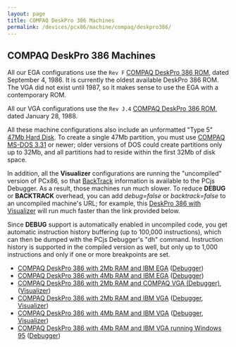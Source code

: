 ```yaml
---
layout: page
title: COMPAQ DeskPro 386 Machines
permalink: /devices/pcx86/machine/compaq/deskpro386/
---
```


COMPAQ DeskPro 386 Machines
---------------------------

All our EGA configurations use the `Rev F` [COMPAQ DeskPro 386 ROM](/devices/pcx86/rom/compaq/deskpro386/), dated
September 4, 1986.  It is currently the oldest available DeskPro 386 ROM.  The VGA did not exist until 1987, so it
makes sense to use the EGA with a contemporary ROM.

All our VGA configurations use the `Rev J.4` [COMPAQ DeskPro 386 ROM](/devices/pcx86/rom/compaq/deskpro386/), dated
January 28, 1988.

All these machine configurations also include an unformatted "Type 5" [47Mb Hard Disk](/disks/pcx86/drives/47mb/).  To
create a single 47Mb partition, you must use [COMPAQ MS-DOS 3.31](/disks/pcx86/dos/compaq/3.31/) or newer; older versions
of DOS could create partitions only up to 32Mb, and all partitions had to reside within the first 32Mb of disk space.

In addition, all the **Visualizer** configurations are running the "uncompiled" version of PCx86, so that
[BackTrack](/modules/pcx86/#backtrack-support) information is available to the PCjs Debugger.  As a result, those
machines run much slower.  To reduce **DEBUG** or **BACKTRACK** overhead, you can add *debug=false* or *backtrack=false*
to an uncompiled machine's URL; for example, this [DeskPro 386 with Visualizer](vga/2048kb/debugger/visual/?debug=false)
will run much faster than the link provided below.

Since **DEBUG** support is automatically enabled in uncompiled code, you get automatic instruction history buffering
(up to 100,000 instructions), which can then be dumped with the PCjs Debugger's "dh" command.  Instruction history is
supported in the compiled version as well, but only up to 1,000 instructions and only if one or more breakpoints are set.  

* [COMPAQ DeskPro 386 with 2Mb RAM and IBM EGA](ega/2048kb/) ([Debugger](ega/2048kb/debugger/))
* [COMPAQ DeskPro 386 with 4Mb RAM and IBM EGA](ega/4096kb/) ([Debugger](ega/4096kb/debugger/))
* [COMPAQ DeskPro 386 with 2Mb RAM and COMPAQ VGA (Debugger)](other/2048kb/debugger/), ([Visualizer](other/2048kb/debugger/visual/))
* [COMPAQ DeskPro 386 with 2Mb RAM and IBM VGA](vga/2048kb/) ([Debugger](vga/2048kb/debugger/), [Visualizer](vga/2048kb/debugger/visual/))
* [COMPAQ DeskPro 386 with 4Mb RAM and IBM VGA](vga/4096kb/) ([Debugger](vga/4096kb/debugger/), [Visualizer](vga/2048kb/debugger/visual/))
* [COMPAQ DeskPro 386 with 4Mb RAM and IBM VGA running Windows 95](/disks/pcx86/windows/win95/4.00.950/) ([Debugger](/disks/pcx86/windows/win95/4.00.950/debugger/))
